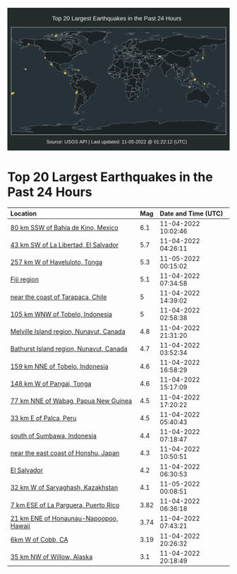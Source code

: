 ![Map](./map.png)

# Top 20 Largest Earthquakes in the Past 24 Hours

| Location | Mag | Date and Time (UTC) |
|:---|:---|:---|
| [80 km SSW of Bahía de Kino, Mexico](https://earthquake.usgs.gov/earthquakes/eventpage/us7000imgl) | 6.1 | 11-04-2022 10:02:46 |
| [43 km SW of La Libertad, El Salvador](https://earthquake.usgs.gov/earthquakes/eventpage/us7000imeu) | 5.7 | 11-04-2022 04:26:11 |
| [257 km W of Haveluloto, Tonga](https://earthquake.usgs.gov/earthquakes/eventpage/us7000imm3) | 5.3 | 11-05-2022 00:15:02 |
| [Fiji region](https://earthquake.usgs.gov/earthquakes/eventpage/us7000img0) | 5.1 | 11-04-2022 07:34:58 |
| [near the coast of Tarapaca, Chile](https://earthquake.usgs.gov/earthquakes/eventpage/us7000imhd) | 5 | 11-04-2022 14:39:02 |
| [105 km WNW of Tobelo, Indonesia](https://earthquake.usgs.gov/earthquakes/eventpage/us7000imdx) | 5 | 11-04-2022 02:58:38 |
| [Melville Island region, Nunavut, Canada](https://earthquake.usgs.gov/earthquakes/eventpage/us7000iml4) | 4.8 | 11-04-2022 21:31:20 |
| [Bathurst Island region, Nunavut, Canada](https://earthquake.usgs.gov/earthquakes/eventpage/us7000imej) | 4.7 | 11-04-2022 03:52:34 |
| [159 km NNE of Tobelo, Indonesia](https://earthquake.usgs.gov/earthquakes/eventpage/us7000imjp) | 4.6 | 11-04-2022 16:58:29 |
| [148 km W of Pangai, Tonga](https://earthquake.usgs.gov/earthquakes/eventpage/us7000imid) | 4.6 | 11-04-2022 15:17:09 |
| [77 km NNE of Wabag, Papua New Guinea](https://earthquake.usgs.gov/earthquakes/eventpage/us7000imjr) | 4.5 | 11-04-2022 17:20:22 |
| [33 km E of Palca, Peru](https://earthquake.usgs.gov/earthquakes/eventpage/us7000imfm) | 4.5 | 11-04-2022 05:40:43 |
| [south of Sumbawa, Indonesia](https://earthquake.usgs.gov/earthquakes/eventpage/us7000imfy) | 4.4 | 11-04-2022 07:18:47 |
| [near the east coast of Honshu, Japan](https://earthquake.usgs.gov/earthquakes/eventpage/us7000imgt) | 4.3 | 11-04-2022 10:50:51 |
| [El Salvador](https://earthquake.usgs.gov/earthquakes/eventpage/us7000imfp) | 4.2 | 11-04-2022 06:30:53 |
| [32 km W of Saryaghash, Kazakhstan](https://earthquake.usgs.gov/earthquakes/eventpage/us7000imlz) | 4.1 | 11-05-2022 00:08:51 |
| [7 km ESE of La Parguera, Puerto Rico](https://earthquake.usgs.gov/earthquakes/eventpage/pr2022308000) | 3.82 | 11-04-2022 06:36:18 |
| [21 km ENE of Honaunau-Napoopoo, Hawaii](https://earthquake.usgs.gov/earthquakes/eventpage/hv73207067) | 3.74 | 11-04-2022 07:43:21 |
| [6km W of Cobb, CA](https://earthquake.usgs.gov/earthquakes/eventpage/nc73803326) | 3.19 | 11-04-2022 20:26:32 |
| [35 km NW of Willow, Alaska](https://earthquake.usgs.gov/earthquakes/eventpage/ak022e5pjixd) | 3.1 | 11-04-2022 20:18:49 |
